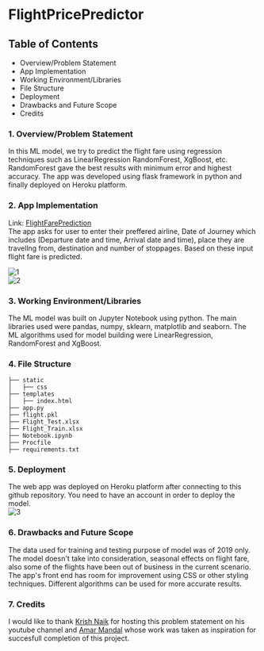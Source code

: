 # FlightPricePredictor

## Table of Contents
* Overview/Problem Statement
* App Implementation
* Working Environment/Libraries
* File Structure 
* Deployment
* Drawbacks and Future Scope
* Credits

### 1. Overview/Problem Statement
In this ML model, we try to predict the flight fare using regression techniques such as LinearRegression RandomForest, XgBoost, etc. RandomForest gave the best results with minimum error and highest accuracy. The app was developed using flask framework in python and finally deployed on Heroku platform.

### 2. App Implementation  
Link: [FlightFarePrediction](https://flightpricepredictor99.herokuapp.com/)  
The app asks for user to enter their preffered airline, Date of Journey which includes (Departure date and time, Arrival date and time), place they are travellng from, destination and number of stoppages. Based on these input flight fare is predicted.  

![1](https://user-images.githubusercontent.com/83957848/119222295-39977f00-bb11-11eb-88de-5d48ef77a728.JPG)  
![2](https://user-images.githubusercontent.com/83957848/119222303-43b97d80-bb11-11eb-87cf-aa0ba72b88c5.JPG)


### 3. Working Environment/Libraries
The ML model was built on Jupyter Notebook using python. The main libraries used were pandas, numpy, sklearn, matplotlib and seaborn. The ML algorithms used for model building were LinearRegression, RandomForest and XgBoost.

### 4. File Structure
```
├── static 
│   ├── css
├── templates
│   ├── index.html
├── app.py
├── flight.pkl
├── Flight_Test.xlsx
├── Flight_Train.xlsx
├── Notebook.ipynb
├── Procfile
├── requirements.txt
```

### 5. Deployment
The web app was deployed on Heroku platform after connecting to this github repository. You need to have an account in order to deploy the model.  
![3](https://user-images.githubusercontent.com/83957848/119222443-06092480-bb12-11eb-8102-086761ded15b.JPG)



### 6. Drawbacks and Future Scope
The data used for training and testing purpose of model was of 2019 only. The model doesn't take into consideration, seasonal effects on flight fare, also some of the flights have been out of business in the current scenario. The app's front end has room for improvement using CSS or other styling techniques. Different algorithms can be used for more accurate results.

### 7. Credits
I would like to thank [Krish Naik](https://github.com/krishnaik06) for hosting this problem statement on his youtube channel and [Amar Mandal](https://github.com/Mandal-21) whose work was taken as inspiration for succesfull completion of this project. 

